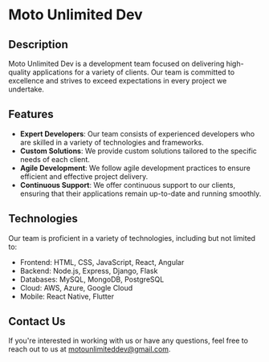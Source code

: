 # Moto Unlimited Dev

## Description

Moto Unlimited Dev is a development team focused on delivering high-quality applications for a variety of clients. Our team is committed to excellence and strives to exceed expectations in every project we undertake.

## Features

- **Expert Developers**: Our team consists of experienced developers who are skilled in a variety of technologies and frameworks.
- **Custom Solutions**: We provide custom solutions tailored to the specific needs of each client.
- **Agile Development**: We follow agile development practices to ensure efficient and effective project delivery.
- **Continuous Support**: We offer continuous support to our clients, ensuring that their applications remain up-to-date and running smoothly.

## Technologies

Our team is proficient in a variety of technologies, including but not limited to:
- Frontend: HTML, CSS, JavaScript, React, Angular
- Backend: Node.js, Express, Django, Flask
- Databases: MySQL, MongoDB, PostgreSQL
- Cloud: AWS, Azure, Google Cloud
- Mobile: React Native, Flutter

## Contact Us

If you're interested in working with us or have any questions, feel free to reach out to us at [motounlimiteddev@gmail.com](motounlimiteddev@gmail.com).
